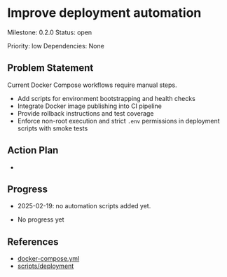 # Improve deployment automation
Milestone: 0.2.0
Status: open

Priority: low
Dependencies: None

## Problem Statement
<description>



Current Docker Compose workflows require manual steps.

- Add scripts for environment bootstrapping and health checks
- Integrate Docker image publishing into CI pipeline
- Provide rollback instructions and test coverage
- Enforce non-root execution and strict `.env` permissions in deployment scripts with smoke tests

## Action Plan
- <tasks>

## Progress
- 2025-02-19: no automation scripts added yet.

- No progress yet

## References

- [docker-compose.yml](../docker-compose.yml)
- [scripts/deployment](../scripts/deployment)
